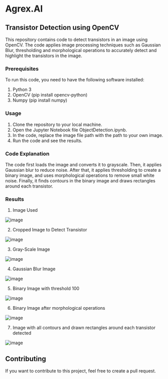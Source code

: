 # Agrex.AI

## Transistor Detection using OpenCV
This repository contains code to detect transistors in an image using OpenCV. The code applies image processing techniques such as Gaussian Blur, thresholding and morphological operations to accurately detect and highlight the transistors in the image.

### Prerequisites
To run this code, you need to have the following software installed:

1. Python 3
2. OpenCV (pip install opencv-python)
3. Numpy (pip install numpy)

### Usage
1. Clone the repository to your local machine.
2. Open the Jupyter Notebook file ObjectDetection.ipynb.
3. In the code, replace the image file path with the path to your own image.
4. Run the code and see the results.

### Code Explanation
The code first loads the image and converts it to grayscale. Then, it applies Gaussian blur to reduce noise. After that, it applies thresholding to create a binary image, and uses morphological operations to remove small white noise. Finally, it finds contours in the binary image and draws rectangles around each transistor.

### Results 

1. Image Used

![image](https://user-images.githubusercontent.com/64553113/216888641-52ea0a73-508f-4d8d-9078-f854e0687a94.png)

2. Cropped Image to Detect Transistor

![image](https://user-images.githubusercontent.com/64553113/216888708-0ae816ca-49eb-4bb6-8269-4c4854efbdf9.png)

3. Gray-Scale Image

![image](https://user-images.githubusercontent.com/64553113/216888824-4f8d769c-ff4d-4a1c-a753-896659f7a9a5.png)

4. Gaussian Blur Image 

![image](https://user-images.githubusercontent.com/64553113/216888898-f559a4eb-6cb2-4324-81d4-827a22efee76.png)

5. Binary Image with threshold 100

![image](https://user-images.githubusercontent.com/64553113/216889001-32f61ce9-56d5-4d75-ab7f-fe042fba3369.png)

6. Binary Image after morphological operations

![image](https://user-images.githubusercontent.com/64553113/216889107-fe0aab4d-d373-4a31-8555-bed2cb0b0327.png)

7. Image with all contours and drawn rectangles around each transistor detected

![image](https://user-images.githubusercontent.com/64553113/216888588-6e3551d3-0ff9-4ac0-9f20-5135f10ee229.png)


## Contributing
If you want to contribute to this project, feel free to create a pull request.





